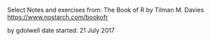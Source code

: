 Select Notes and exercises from:
The Book of R by Tilman M. Davies
https://www.nostarch.com/bookofr

by gdolwell
date started: 21 July 2017
